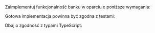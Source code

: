 Zaimplementuj funkcjonalność banku w oparciu o poniższe wymagania:

<SPEC> </SPEC>

Gotowa implementacja powinna być zgodna z testami:

<TESTS> </TESTS>

Dbaj o zgodność z typami TypeScript:

<TYPES> </TYPES>
